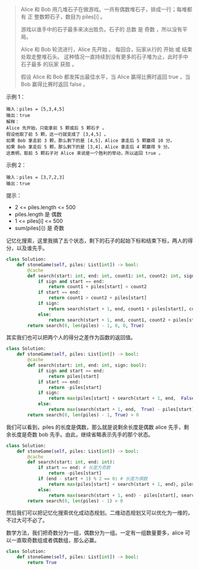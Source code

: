 > Alice 和 Bob 用几堆石子在做游戏。一共有偶数堆石子，排成一行；每堆都有 正 整数颗石子，数目为 piles[i] 。
>
> 游戏以谁手中的石子最多来决出胜负。石子的 总数 是 奇数 ，所以没有平局。
>
> Alice 和 Bob 轮流进行，Alice 先开始 。 每回合，玩家从行的 开始 或 结束 处取走整堆石头。 这种情况一直持续到没有更多的石子堆为止，此时手中 石子最多 的玩家 获胜 。
>
> 假设 Alice 和 Bob 都发挥出最佳水平，当 Alice 赢得比赛时返回 true ，当 Bob 赢得比赛时返回 false 。
>

示例 1：

```
输入：piles = [5,3,4,5]
输出：true
解释：
Alice 先开始，只能拿前 5 颗或后 5 颗石子 。
假设他取了前 5 颗，这一行就变成了 [3,4,5] 。
如果 Bob 拿走前 3 颗，那么剩下的是 [4,5]，Alice 拿走后 5 颗赢得 10 分。
如果 Bob 拿走后 5 颗，那么剩下的是 [3,4]，Alice 拿走后 4 颗赢得 9 分。
这表明，取前 5 颗石子对 Alice 来说是一个胜利的举动，所以返回 true 。
```

示例 2：

```
输入：piles = [3,7,2,3]
输出：true
```


提示：

- 2 <= piles.length <= 500
- piles.length 是 偶数
- 1 <= piles[i] <= 500
- sum(piles[i]) 是 奇数

记忆化搜索，这里我搞了五个状态，剩下的石子的起始下标和结束下标，两人的得分，以及谁先手。

```python
class Solution:
    def stoneGame(self, piles: List[int]) -> bool:
        @cache
        def search(start: int, end: int, count1: int, count2: int, sign: bool):
            if sign and start == end:
                return count1 + piles[start] > count2
            if start == end:
                return count1 > count2 + piles[start]
            if sign:
                return search(start + 1, end, count1 + piles[start], count2, False) or search(start, end - 1, count1 + piles[end], count2, False)
            else:
                return search(start + 1, end, count1, count2 + piles[start], True) or search(start, end - 1,count1, count2 + piles[end], True)
        return search(0, len(piles) - 1, 0, 0, True)
```

其实我们也可以把两个人的得分之差作为函数的返回值。

```python
class Solution:
    def stoneGame(self, piles: List[int]) -> bool:
        @cache
        def search(start: int, end: int, sign: bool):
            if sign and start == end:
                return piles[start]
            if start == end:
                return -piles[start]
            if sign:
                return max(piles[start] + search(start + 1, end,  False), piles[end] + search(start, end - 1, False))
            else:
                return max(search(start + 1, end,  True) - piles[start], search(start, end - 1, True) - piles[end])
        return search(0, len(piles) - 1, True) > 0
```

我们可以看到，piles 的长度是偶数，那么就是说剩余长度是偶数 alice 先手，剩余长度是奇数 bob 先手。由此，继续省略表示先手的那个状态。

```python
class Solution:
    def stoneGame(self, piles: List[int]) -> bool:
        @cache
        def search(start: int, end: int):
            if start == end: # 长度为奇数
                return -piles[start]
            if (end - start + 1) % 2 == 0: # 长度为偶数
                return max(piles[start] + search(start + 1, end), piles[end] + search(start, end - 1))
            else:
                return max(search(start + 1, end) - piles[start], search(start, end - 1) - piles[end])
        return search(0, len(piles) - 1) > 0
```

然后我们可以把记忆化搜索优化成动态规划。二维动态规划又可以优化为一维的，不过大可不必了。

数学方法，我们把奇数分为一组，偶数分为一组。一定有一组数量要多，alice 可以一直取奇数组或者偶数组，那么必赢。

```python
class Solution:
    def stoneGame(self, piles: List[int]) -> bool:
        return True
```

